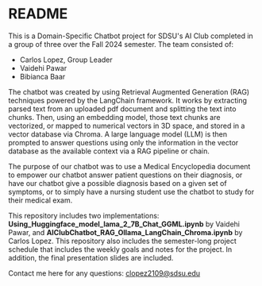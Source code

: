 # README

This is a Domain-Specific Chatbot project for SDSU's AI Club completed in a group of three over the Fall 2024 semester. 
The team consisted of:
- Carlos Lopez, Group Leader
- Vaidehi Pawar
- Bibianca Baar

The chatbot was created by using Retrieval Augmented Generation (RAG) techniques powered by the LangChain framework. It works
by extracting parsed text from an uploaded pdf document and splitting the text into chunks. Then, using an embedding model,
those text chunks are vectorized, or mapped to numerical vectors in 3D space, and stored in a vector database via Chroma.
A large language model (LLM) is then prompted to answer questions using only the information in the vector database as the 
available context via a RAG pipeline or chain. 

The purpose of our chatbot was to use a Medical Encyclopedia document to empower our chatbot answer patient questions on 
their diagnosis, or have our chatbot give a possible diagnosis based on a given set of symptoms, or to simply have a 
nursing student use the chatbot to study for their medical exam.

This repository includes two implementations: **Using_Huggingface_model_lama_2_7B_Chat_GGML.ipynb** by Vaidehi Pawar,
and **AIClubChatbot_RAG_Ollama_LangChain_Chroma.ipynb** by Carlos Lopez. This repository also includes the semester-long
project schedule that includes the weekly goals and notes for the project. In addition, the final presentation slides are included.

Contact me here for any questions: clopez2109@sdsu.edu
